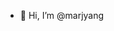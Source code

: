 - 👋 Hi, I’m @marjyang


<!---
marjyang/marjyang is a ✨ special ✨ repository because its `README.md` (this file) appears on your GitHub profile.
You can click the Preview link to take a look at your changes.
--->
